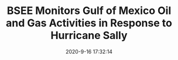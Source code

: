 ---
"title": "BSEE Monitors Gulf of Mexico Oil and Gas Activities in Response to Hurricane Sally"
"date": "2020-9-16 17:32:14"
"feed_name": "BSEE"
"feed_website": "https://www.bsee.gov/"
"feed_rss": "https://www.bsee.gov/feed/news-items/rss.xml"
"link": "https://www.bsee.gov/newsroom/latest-news/statements-and-releases/press-releases/bsee-monitors-gulf-of-mexico-oil-and-22"
"file": "_posts/2020-9-16-17-32-14_BSEE_aba11fc6cdc661bebbd2bc539ece323dbb075a16.md"
"accident": "0"
"drilling": "0"
"dead": "0"
"injured": "0"
---
